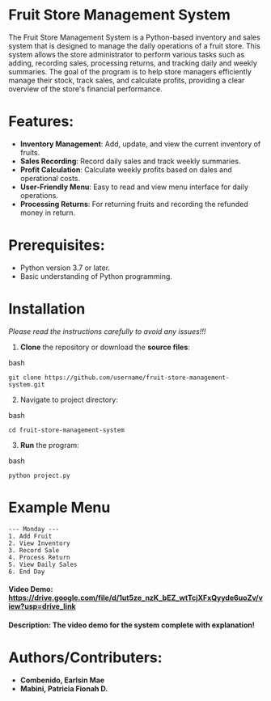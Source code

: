 # Fruit Store Management System

The Fruit Store Management System is a Python-based inventory and sales system that is designed to manage the daily operations of a fruit store. This system allows the store administrator to perform various tasks such as adding, recording sales, processing returns, and tracking daily and weekly summaries. The goal of the program is to help store managers efficiently manage their stock, track sales, and calculate profits, providing a clear overview of the store's financial performance.

# Features:
 
 - **Inventory Management**: Add, update, and view the current inventory of fruits.
 - **Sales Recording**: Record daily sales and track weekly summaries.
 - **Profit Calculation**: Calculate weekly profits based on dales and operational costs.
 - **User-Friendly Menu**: Easy to read and view menu interface for daily operations.
 - **Processing Returns**: For returning fruits and recording the refunded money in return.

# Prerequisites:
 
 - Python version 3.7 or later.
 - Basic understanding of Python programming.

# Installation

*Please read the instructions carefully to avoid any issues!!!*

1. **Clone** the repository or download the **source files**:

bash
```
git clone https://github.com/username/fruit-store-management-system.git
```

2. Navigate to project directory:

bash
```
cd fruit-store-management-system
```

3. **Run** the program:

bash
```
python project.py
```

# Example Menu

```
--- Monday ---
1. Add Fruit
2. View Inventory
3. Record Sale
4. Process Return
5. View Daily Sales
6. End Day
```

#### Video Demo: https://drive.google.com/file/d/1ut5ze_nzK_bEZ_wtTcjXFxQyyde6uoZv/view?usp=drive_link
#### Description: The video demo for the system complete with explanation!

# Authors/Contributers:

 - **Combenido, Earlsin Mae**
 - **Mabini, Patricia Fionah D.**
